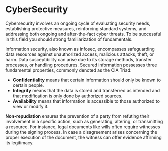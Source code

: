 # CyberSecurity

Cybersecurity involves an ongoing cycle of evaluating security needs, establishing protective measures, reinforcing standard systems, and addressing both ongoing and after-the-fact cyber threats. To be successful in this field you should strong familiarization of fundamentals.&#x20;



Information security, also known as infosec, encompasses safeguarding data resources against unauthorized access, malicious attacks, theft, or harm. Data susceptibility can arise due to its storage methods, transfer processes, or handling procedures. Secured information possesses three fundamental properties, commonly denoted as the CIA Triad:

* **Confidentiality** means that certain information should only be known to certain people.&#x20;
* **Integrity** means that the data is stored and transferred as intended and that modification is only done by authorized sources.&#x20;
* **Availability** means that information is accessible to those authorized to view or modify it.&#x20;

**Non-repudiation** ensures the prevention of a party from refuting their involvement in a specific action, such as generating, altering, or transmitting a resource. For instance, legal documents like wills often require witnesses during the signing process. In case a disagreement arises concerning the proper execution of the document, the witness can offer evidence affirming its legitimacy.
